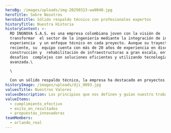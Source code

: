 ```yaml
---
heroBg: /images/uploads/img-20250313-wa0040.jpg
heroTitle: Sobre Nosotros
heroSubtitle: Sólido respaldo técnico con profesionales expertos
historyTitle: Nuestra Historia
historyContent: >-
  RD INGNOVA S.A.S. es una empresa colombiana joven con la visión de
  transformar  el sector de la ingeniería mediante la integración de innovación,
  experiencia  y un enfoque técnico en cada proyecto. Aunque su trayectoria es
  reciente, su  equipo cuenta con más de 20 años de experiencia en diseño,
  construcción y  rehabilitación de infraestructuras a gran escala, enfrentando
  desafíos  complejos con soluciones eficientes y utilizando tecnología
  avanzada.\

  \

  Con un sólido respaldo técnico, la empresa ha destacado en proyectos de puentes, cimentaciones, infraestructura vial y rehabilitación estructural, caracterizándose por el cumplimiento efectivo, el éxito en los resultados y propuestas innovadoras. RD INGNOVA continúa expandiéndose, ejecutando proyectos de gran envergadura y consolidándose como referente en ingeniería civil, con contratos firmados para nuevos proyectos que generarán un impacto positivo en el desarrollo del país.
historyImage: /images/uploads/dji_0093.jpg
valuesTitle: Nuestros Valores
valuesDescription: Los principios que nos definen y guían nuestro trabajo
valueItems:
  - cumplimiento_efectivo
  - exito_en_resultados
  - propuestas_innovadoras
teamMembers:
  - orlando_real
---
```

